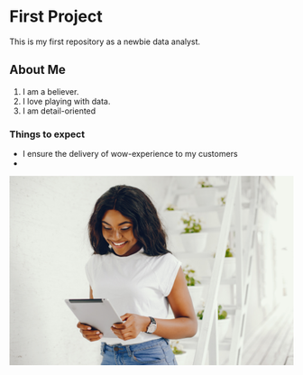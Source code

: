 # First Project
This is my first repository as a newbie data analyst.

## About Me
1. I am a believer.
2. I love playing with data.
3. I am detail-oriented

### Things to expect
- I ensure the delivery of wow-experience to my customers
- 

![Female Data Analyst](https://github.com/ibukun69/FIRST_PROJECT/blob/main/stylish-black-girl.jpg)
